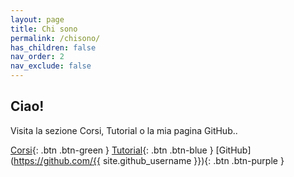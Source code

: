 ```yaml
---
layout: page
title: Chi sono
permalink: /chisono/
has_children: false
nav_order: 2
nav_exclude: false
---
```


## Ciao!

Visita la sezione Corsi, Tutorial o la mia pagina GitHub..

[Corsi](./corsi.markdown){: .btn .btn-green }
[Tutorial](./tutorial.markdown){: .btn .btn-blue }
[GitHub](https://github.com/{{ site.github_username }}){: .btn .btn-purple }

